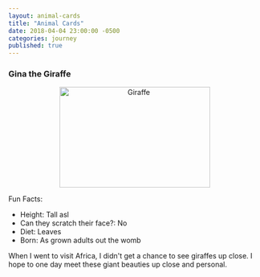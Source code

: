 ```yaml
---
layout: animal-cards
title: "Animal Cards"
date: 2018-04-04 23:00:00 -0500
categories: journey
published: true
---
```

<html>
<head>
	<meta charset="utf-8">
    <link href="/css/styles.css" rel="stylesheet">
</head>
<body>
	<div class="card">
		<!-- your favorite animal's name goes here -->
		<h3>Gina the Giraffe</h3>
		<!-- your favorite animal's image goes here -->
		<center><img width=300px height=200px src="https://d1o50x50snmhul.cloudfront.net/wp-content/uploads/2015/09/abw267-1200x800.jpg" alt="Giraffe"></center>
		<div class="facts">
			<!-- your favorite animal's interesting fact goes here -->
			<p class="fun-facts">Fun Facts:</p>
			<ul>
				<!-- your favorite animal's list items go here -->
				<li><span>Height</span>: Tall asl </li>
				<li><span>Can they scratch their face?</span>: No</li>
				<li><span>Diet</span>: Leaves</li>
				<li><span>Born</span>: As grown adults out the womb</li>
			</ul>
			<!-- your favorite animal's description goes here -->
			<p>When I went to visit Africa, I didn't get a chance to see giraffes up close. I hope to one day meet these giant beauties up close and personal. </p>
		</div>
	</div>
</body>
</html>
